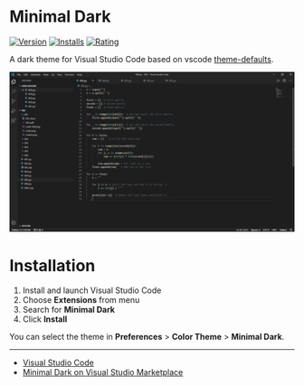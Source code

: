 # Minimal Dark

[![Version](http://vsmarketplacebadge.apphb.com/version/Sadra1f.minimal-dark-s1f.svg)](https://marketplace.visualstudio.com/items?itemName=Sadra1f.minimal-dark-s1f) [![Installs](http://vsmarketplacebadge.apphb.com/installs/Sadra1f.minimal-dark-s1f.svg)](https://marketplace.visualstudio.com/items?itemName=Sadra1f.minimal-dark-s1f) [![Rating](http://vsmarketplacebadge.apphb.com/rating-short/Sadra1f.minimal-dark-s1f.svg)](https://marketplace.visualstudio.com/items?itemName=Sadra1f.minimal-dark-s1f)

A dark theme for Visual Studio Code based on vscode [theme-defaults](https://github.com/Microsoft/vscode/tree/master/extensions/theme-defaults).

![Screenshot](Screenshot01.png)


# Installation

1.  Install and launch Visual Studio Code
2.  Choose **Extensions** from menu
3.  Search for **Minimal Dark**
4.  Click **Install**

You can select the theme in **Preferences** > **Color Theme** > **Minimal Dark**.

------------

- [Visual Studio Code](https://code.visualstudio.com/)
- [Minimal Dark on Visual Studio Marketplace](https://marketplace.visualstudio.com/items?itemName=Sadra1f.minimal-dark-s1f)

